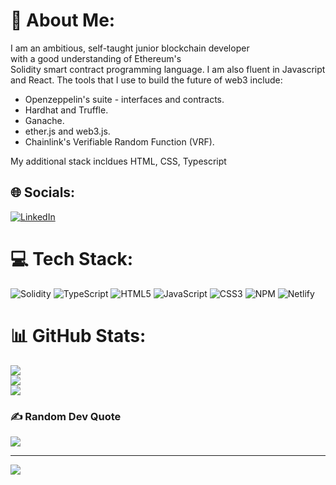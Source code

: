 # 💫 About Me:
I am an ambitious, self-taught junior blockchain developer <br>with a good understanding of Ethereum's<br> Solidity smart contract programming language. I am also fluent in Javascript and React. The tools that I use to build the future of web3 include:
- Openzeppelin's  suite - interfaces and contracts.
- Hardhat and Truffle.
- Ganache.
- ether.js and web3.js.
- Chainlink's Verifiable Random Function (VRF).

My additional stack incldues HTML, CSS, Typescript

## 🌐 Socials:
[![LinkedIn](https://img.shields.io/badge/LinkedIn-%230077B5.svg?logo=linkedin&logoColor=white)](https://linkedin.com/in/petargtodorov) 

# 💻 Tech Stack:
![Solidity](https://img.shields.io/badge/Solidity-%23363636.svg?style=for-the-badge&logo=solidity&logoColor=white) ![TypeScript](https://img.shields.io/badge/typescript-%23007ACC.svg?style=for-the-badge&logo=typescript&logoColor=white) ![HTML5](https://img.shields.io/badge/html5-%23E34F26.svg?style=for-the-badge&logo=html5&logoColor=white) ![JavaScript](https://img.shields.io/badge/javascript-%23323330.svg?style=for-the-badge&logo=javascript&logoColor=%23F7DF1E) ![CSS3](https://img.shields.io/badge/css3-%231572B6.svg?style=for-the-badge&logo=css3&logoColor=white) ![NPM](https://img.shields.io/badge/NPM-%23000000.svg?style=for-the-badge&logo=npm&logoColor=white) ![Netlify](https://img.shields.io/badge/netlify-%23000000.svg?style=for-the-badge&logo=netlify&logoColor=#00C7B7)
# 📊 GitHub Stats:
![](https://github-readme-stats.vercel.app/api?username=Ptodoroff&theme=dark&hide_border=false&include_all_commits=true&count_private=true)<br/>
![](https://github-readme-streak-stats.herokuapp.com/?user=Ptodoroff&theme=dark&hide_border=false)<br/>
![](https://github-readme-stats.vercel.app/api/top-langs/?username=Ptodoroff&theme=dark&hide_border=false&include_all_commits=true&count_private=true&layout=compact)

### ✍️ Random Dev Quote
![](https://quotes-github-readme.vercel.app/api?type=horizontal&theme=dark)


---
[![](https://visitcount.itsvg.in/api?id=Ptodoroff&icon=2&color=3)](https://visitcount.itsvg.in)

<!-- Proudly created with GPRM ( https://gprm.itsvg.in ) -->
